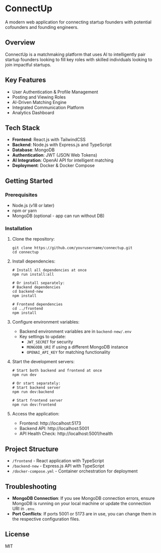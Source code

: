 # ConnectUp

A modern web application for connecting startup founders with potential cofounders and founding engineers.

## Overview

ConnectUp is a matchmaking platform that uses AI to intelligently pair startup founders looking to fill key roles with skilled individuals looking to join impactful startups.

## Key Features

- User Authentication & Profile Management
- Posting and Viewing Roles
- AI-Driven Matching Engine
- Integrated Communication Platform
- Analytics Dashboard

## Tech Stack

- **Frontend**: React.js with TailwindCSS
- **Backend**: Node.js with Express.js and TypeScript
- **Database**: MongoDB
- **Authentication**: JWT (JSON Web Tokens)
- **AI Integration**: OpenAI API for intelligent matching
- **Deployment**: Docker & Docker Compose

## Getting Started

### Prerequisites

- Node.js (v18 or later)
- npm or yarn
- MongoDB (optional - app can run without DB)

### Installation

1. Clone the repository:
   ```
   git clone https://github.com/yourusername/connectup.git
   cd connectup
   ```

2. Install dependencies:
   ```
   # Install all dependencies at once
   npm run install:all
   
   # Or install separately:
   # Backend dependencies
   cd backend-new
   npm install

   # Frontend dependencies
   cd ../frontend
   npm install
   ```

3. Configure environment variables:
   - Backend environment variables are in `backend-new/.env`
   - Key settings to update:
     - `JWT_SECRET` for security
     - `MONGODB_URI` if using a different MongoDB instance
     - `OPENAI_API_KEY` for matching functionality

4. Start the development servers:
   ```
   # Start both backend and frontend at once
   npm run dev
   
   # Or start separately:
   # Start backend server
   npm run dev:backend

   # Start frontend server
   npm run dev:frontend
   ```

5. Access the application:
   - Frontend: http://localhost:5173
   - Backend API: http://localhost:5001
   - API Health Check: http://localhost:5001/health

## Project Structure

- `/frontend` - React application with TypeScript
- `/backend-new` - Express.js API with TypeScript
- `/docker-compose.yml` - Container orchestration for deployment

## Troubleshooting

- **MongoDB Connection**: If you see MongoDB connection errors, ensure MongoDB is running on your local machine or update the connection URI in `.env`.
- **Port Conflicts**: If ports 5001 or 5173 are in use, you can change them in the respective configuration files.

## License

MIT